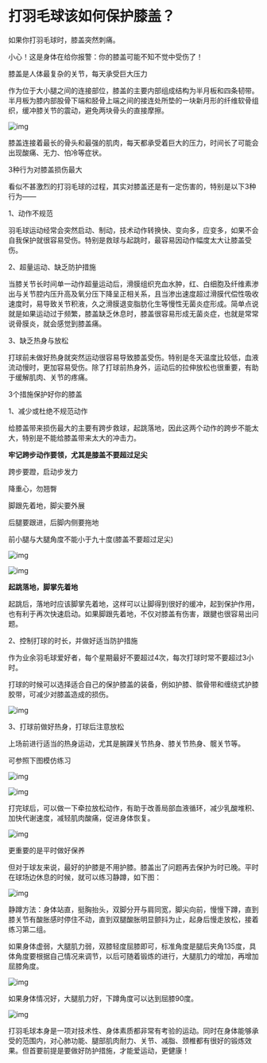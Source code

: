# 打羽毛球该如何保护膝盖？


如果你打羽毛球时，膝盖突然刺痛。

小心！这是身体在给你报警：你的膝盖可能不知不觉中受伤了！

膝盖是人体最复杂的关节，每天承受巨大压力

作为位于大小腿之间的连接部位，膝盖的主要内部组成结构为半月板和四条韧带。半月板为膝内部股骨下端和胫骨上端之间的接连处所垫的一块新月形的纤维软骨组织，缓冲膝关节的震动，避免两块骨头的直接摩擦。

![img](./images-badminton/huxi/09442831140.jpgappThumb.jpg.jpg)


膝盖连接着最长的骨头和最强的肌肉，每天都承受着巨大的压力，时间长了可能会出现酸痛、无力、怕冷等症状。

3种行为对膝盖损伤最大

看似不甚激烈的打羽毛球的过程，其实对膝盖还是有一定伤害的，特别是以下3种行为——

1、动作不规范

羽毛球运动经常会突然启动、制动，技术动作转换快、变向多，应变多，如果不会自我保护就很容易受伤。特别是救球与起跳时，最容易因动作幅度太大让膝盖受伤。

2、超量运动、缺乏防护措施

当膝关节长时间单一动作超量运动后，滑膜组织充血水肿，红、白细胞及纤维素渗出与关节腔内压升高及氧分压下降呈正相关系，且当渗出速度超过滑膜代偿性吸收速度时，易导致关节积液，久之滑膜退变脂肪化生等慢性无菌炎症形成。简单点说就是如果运动过于频繁，膝盖缺乏休息时，膝盖很容易形成无菌炎症，也就是常常说骨膜炎，就会感觉到膝盖痛。

3、缺乏热身与放松

打球前未做好热身就突然运动很容易导致膝盖受伤。特别是冬天温度比较低，血液流动慢时，更加容易受伤。除了打球前热身外，运动后的拉伸放松也很重要，有助于缓解肌肉、关节的疼痛。



3个措施保护好你的膝盖

1、减少或杜绝不规范动作

给膝盖带来损伤最大的主要有跨步救球，起跳落地，因此这两个动作的跨步不能太大，特别是不能给膝盖带来太大的冲击力。

**牢记跨步动作要领，尤其是膝盖不要超过足尖**

跨步要蹬，启动步发力

降重心，勿翘臀

脚跟先着地，脚尖要外展

后腿要跟进，后脚内侧要拖地

前小腿与大腿角度不能小于九十度(膝盖不要超过足尖)

![img](./images-badminton/huxi/09460258997.gif)

![img](./images-badminton/huxi/09460458096.gif)



**起跳落地，脚掌先着地**

起跳后，落地时应该脚掌先着地，这样可以让脚得到很好的缓冲，起到保护作用，也有利于再次快速启动。如果脚跟先着地，不仅对膝盖有伤害，跟腱也很容易出问题。

2、控制打球的时长，并做好适当防护措施

作为业余羽毛球爱好者，每个星期最好不要超过4次，每次打球时常不要超过3小时。

打球的时候可以选择适合自己的保护膝盖的装备，例如护膝、髌骨带和缠绕式护膝胶带，可减少对膝盖造成的损伤。

![img](./images-badminton/huxi/09471958005.jpgappThumb.jpg.jpg)



3、打球前做好热身，打球后注意放松

上场前进行适当的热身运动，尤其是腕踝关节热身、膝关节热身、髋关节等。

可参照下图模仿练习

![img](./images-badminton/huxi/09480012280.gif)

![img](./images-badminton/huxi/09480072032.gif)





打完球后，可以做一下牵拉放松动作，有助于改善局部血液循环，减少乳酸堆积、加快代谢速度，减轻肌肉酸痛，促进身体恢复。

![img](./images-badminton/huxi/09485030323.jpgappThumb.jpg.jpg)



更重要的是平时做好保养

但对于球友来说，最好的护膝是不用护膝。膝盖出了问题再去保护为时已晚。平时在球场边休息的时候，就可以练习静蹲，如下图：

![img](./images-badminton/huxi/09490964109.jpgappThumb.jpg.jpg)



静蹲方法：身体站直，挺胸抬头，双脚分开与肩同宽，脚尖向前，慢慢下蹲，直到膝关节有酸胀感时停住不动，直到双腿酸胀明显颤抖为止，起身后慢走放松，接着练习第二组。

如果身体虚弱，大腿肌力弱，双膝轻度屈膝即可，标准角度是腿后夹角135度，具体角度要根据自己情况来调节，以后可随着锻炼的进行，大腿肌力的增加，再增加屈膝角度。

![img](./images-badminton/huxi/09493424170.jpgappThumb.jpg.jpg)



如果身体情况好，大腿肌力好，下蹲角度可以达到屈膝90度。

![img](./images-badminton/huxi/09495113513.jpgappThumb.jpg.jpg)



打羽毛球本身是一项对技术性、身体素质都非常有考验的运动。同时在身体能够承受的范围内，对心肺功能、腿部肌肉耐力、关节、减脂、颈椎都有很好的锻炼效果。但首要前提是要做好防护措施，才能爱运动，更健康！